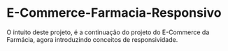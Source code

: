 # E-Commerce-Farmacia-Responsivo

O intuito deste projeto, é a continuação do projeto do E-Commerce da Farmácia, agora introduzindo conceitos de responsividade.